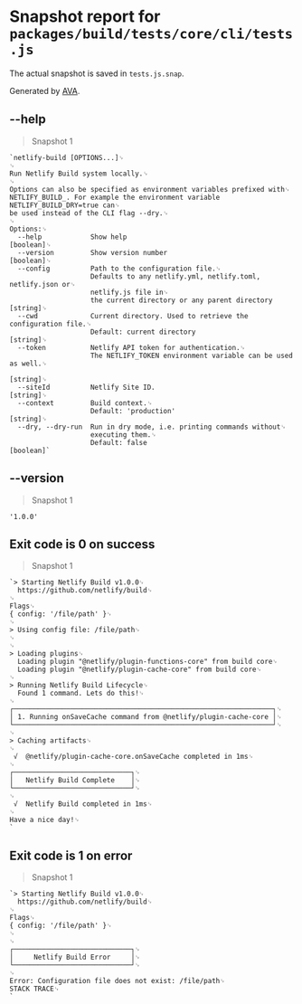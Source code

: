# Snapshot report for `packages/build/tests/core/cli/tests.js`

The actual snapshot is saved in `tests.js.snap`.

Generated by [AVA](https://ava.li).

## --help

> Snapshot 1

    `netlify-build [OPTIONS...]␊
    ␊
    Run Netlify Build system locally.␊
    ␊
    Options can also be specified as environment variables prefixed with␊
    NETLIFY_BUILD_. For example the environment variable NETLIFY_BUILD_DRY=true can␊
    be used instead of the CLI flag --dry.␊
    ␊
    Options:␊
      --help            Show help                                          [boolean]␊
      --version         Show version number                                [boolean]␊
      --config          Path to the configuration file.␊
                        Defaults to any netlify.yml, netlify.toml, netlify.json or␊
                        netlify.js file in␊
                        the current directory or any parent directory       [string]␊
      --cwd             Current directory. Used to retrieve the configuration file.␊
                        Default: current directory                          [string]␊
      --token           Netlify API token for authentication.␊
                        The NETLIFY_TOKEN environment variable can be used as well.␊
                                                                            [string]␊
      --siteId          Netlify Site ID.                                    [string]␊
      --context         Build context.␊
                        Default: 'production'                               [string]␊
      --dry, --dry-run  Run in dry mode, i.e. printing commands without␊
                        executing them.␊
                        Default: false                                     [boolean]`

## --version

> Snapshot 1

    '1.0.0'

## Exit code is 0 on success

> Snapshot 1

    `> Starting Netlify Build v1.0.0␊
      https://github.com/netlify/build␊
    ␊
    Flags␊
    { config: '/file/path' }␊
    ␊
    > Using config file: /file/path␊
    ␊
    ␊
    > Loading plugins␊
      Loading plugin "@netlify/plugin-functions-core" from build core␊
      Loading plugin "@netlify/plugin-cache-core" from build core␊
    ␊
    > Running Netlify Build Lifecycle␊
      Found 1 command. Lets do this!␊
    ␊
    ┌────────────────────────────────────────────────────────────────┐␊
    │ 1. Running onSaveCache command from @netlify/plugin-cache-core │␊
    └────────────────────────────────────────────────────────────────┘␊
    ␊
    > Caching artifacts␊
    ␊
     √  @netlify/plugin-cache-core.onSaveCache completed in 1ms␊
    ␊
    ┌─────────────────────────────┐␊
    │   Netlify Build Complete    │␊
    └─────────────────────────────┘␊
    ␊
     √  Netlify Build completed in 1ms␊
    ␊
    Have a nice day!␊
    `

## Exit code is 1 on error

> Snapshot 1

    `> Starting Netlify Build v1.0.0␊
      https://github.com/netlify/build␊
    ␊
    Flags␊
    { config: '/file/path' }␊
    ␊
    ␊
    ┌─────────────────────────────┐␊
    │     Netlify Build Error     │␊
    └─────────────────────────────┘␊
    ␊
    Error: Configuration file does not exist: /file/path␊
    STACK TRACE␊
    `
